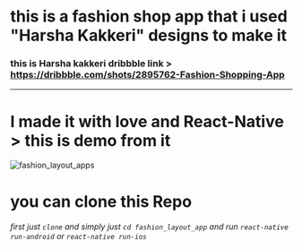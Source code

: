 this is a fashion shop app that i used "Harsha Kakkeri" designs to make it
=========================================================================================================
### this is Harsha kakkeri dribbble link > https://dribbble.com/shots/2895762-Fashion-Shopping-App
________________________________________________________________________________________________________

I made it with love and React-Native > this is demo from it 
==========================================================================================================
![fashion_layout_apps](https://user-images.githubusercontent.com/19559766/33799908-60dfcae8-dd4a-11e7-83a6-da69d177481a.gif)

you can clone this Repo
==========================================================================================================
###### first just `clone` and simply just `cd fashion_layout_app` and run `react-native run-android` or `react-native run-ios` 
